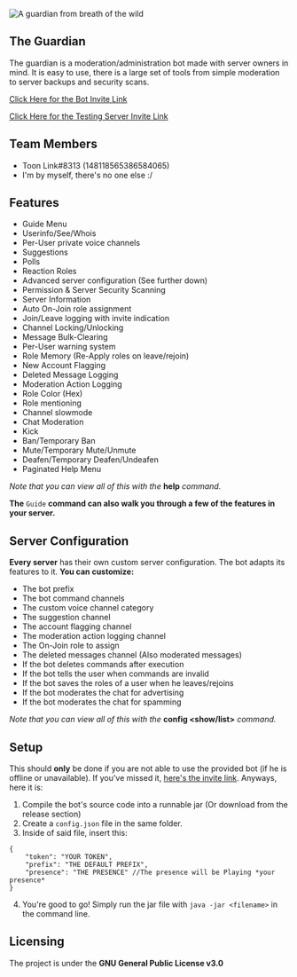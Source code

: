 
![A guardian from breath of the wild](https://i.imgur.com/3DFIDkI.png)

## The Guardian
The guardian is a moderation/administration bot made with server owners in mind. It is easy to use, there is a large set of tools from simple moderation to server backups and security scans.

[Click Here for the Bot Invite Link](https://discordapp.com/oauth2/authorize?client_id=591840782793834505&scope=bot&permissions=8)

[Click Here for the Testing Server Invite Link](https://discord.gg/ETynfsA)

## Team Members
 - Toon Link#8313 (148118565386584065)
 - I'm by myself, there's no one else :/

## Features
 - Guide Menu
 - Userinfo/See/Whois
 - Per-User private voice channels
 - Suggestions
 - Polls
 - Reaction Roles
 - Advanced server configuration (See further down)
 - Permission & Server Security Scanning
 - Server Information
 - Auto On-Join role assignment
 - Join/Leave logging with invite indication
 - Channel Locking/Unlocking
 - Message Bulk-Clearing
 - Per-User warning system
 - Role Memory (Re-Apply roles on leave/rejoin)
 - New Account Flagging
 - Deleted Message Logging
 - Moderation Action Logging
 - Role Color (Hex)
 - Role mentioning
 - Channel slowmode
 - Chat Moderation
 - Kick
 - Ban/Temporary Ban
 - Mute/Temporary Mute/Unmute
 - Deafen/Temporary Deafen/Undeafen
 - Paginated Help Menu

*Note that you can view all of this with the* **help** *command.*

**The** `Guide` **command can also walk you through a few of the features in your server.**

## Server Configuration
**Every server** has their own custom server configuration. The bot adapts its features to it. **You can customize:**
 - The bot prefix
 - The bot command channels
 - The custom voice channel category
 - The suggestion channel
 - The account flagging channel
 - The moderation action logging channel
 - The On-Join role to assign
 - The deleted messages channel (Also moderated messages)
 - If the bot deletes commands after execution
 - If the bot tells the user when commands are invalid
 - If the bot saves the roles of a user when he leaves/rejoins
 - If the bot moderates the chat for advertising
 - If the bot moderates the chat for spamming

*Note that you can view all of this with the* **config <show/list>** *command.*

## Setup
This should **only** be done if you are not able to use the provided bot (if he is offline or unavailable). If you've missed it, [here's the invite link](https://discordapp.com/oauth2/authorize?client_id=591840782793834505&scope=bot&permissions=8). Anyways, here it is:
 1. Compile the bot's source code into a runnable jar (Or download from the release section)
 2. Create a `config.json` file in the same folder.
 3. Inside of said file, insert this: 

~~~~
{
	"token": "YOUR TOKEN",
	"prefix": "THE DEFAULT PREFIX",
	"presence": "THE PRESENCE" //The presence will be Playing *your presence*
}
~~~~
4. You're good to go! Simply run the jar file with `java -jar <filename>` in the command line.

## Licensing
The project is under the **GNU General Public License v3.0**
